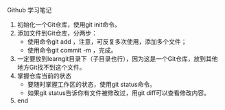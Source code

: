 Github 学习笔记

1. 初始化一个Git仓库，使用git init命令。
2. 添加文件到Git仓库，分两步：
    - 使用命令git add <file>，注意，可反复多次使用，添加多个文件；
    - 使用命令git commit -m <message>，完成。
3. 一定要放到learngit目录下（子目录也行），因为这是一个Git仓库，放到其他地方Git找不到这个文件。
4. 掌握仓库当前的状态
    - 要随时掌握工作区的状态，使用git status命令。
    - 如果git status告诉你有文件被修改过，用git diff可以查看修改内容。
5. end